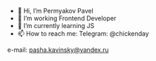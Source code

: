 - 👋 Hi, I’m Permyakov Pavel
- 👀 I’m working Frontend Developer
- 🌱 I’m currently learning JS
- 📫 How to reach me: 
Telegram: @chickenday		

e-mail: pasha.kavinsky@yandex.ru
